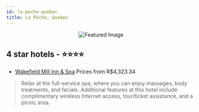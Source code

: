 ```yaml
---
id: la-peche-quebec
title: La Pêche, Quebec
---
```


<center><img src="https://i.travelapi.com/hotels/3000000/2990000/2980800/2980778/14f8721e_z.jpg" alt="Featured Image" /></center>


##  4 star hotels - ⭐️⭐️⭐️⭐️

-    [Wakefield Mill Inn & Spa](https://us.hurb.com/hotels/la-peche/wakefield-mill-inn-spa-JNP-JP908745?cmp=18055) Prices from R$4,323.34
   > Relax at the full-service spa, where you can enjoy massages, body treatments, and facials. Additional features at this hotel include complimentary wireless Internet access, tour/ticket assistance, and a picnic area.
